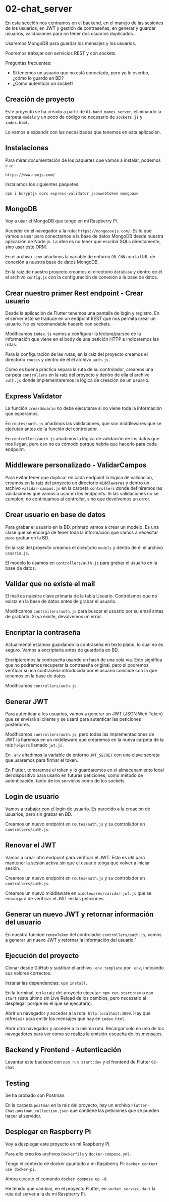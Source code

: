 # 02-chat_server

En esta sección nos centramos en el backend, en el manejo de las sesiones de los usuarios, en JWT y gestión de contraseñas, en generar y guardar usuarios, validaciones para no tener dos usuarios duplicados...

Usaremos MongoDB para guardar los mensajes y los usuarios.

Podremos trabajar con servicios REST y con sockets.

Preguntas frecuentes:

- Si tenemos un usuario que no está conectado, pero yo le escribo, ¿cómo lo guardo en BD?
- ¿Cómo autenticar un socket?

## Creación de proyecto

Este proyecto se ha creado a partir de `01-band_names_server`, eliminando la carpeta `models` y un poco de código no necesario de `sockets.js` y `index.html`.

Lo vamos a expandir con las necesidades que tenemos en esta aplicación.

## Instalaciones

Para mirar documentación de los paquetes que vamos a instalar, podemos ir a:

`https://www.npmjs.com/`

Instalamos los siguientes paquetes:

`npm i bcryptjs cors express-validator jsonwebtoken mongoose`

## MongoDB

Voy a usar el MongoDB que tengo en mi Raspberry Pi.

Acceder en el navegador a la ruta: `https://mongoosejs.com/`. Es lo que vamos a usar para conectarnos a la base de datos MongoDB desde nuestra aplicación de Node.js. La idea es no tener que escribir SQLs directamente, sino usar este ORM.

En el archivo `.env` añadimos la variable de entorno `DB_CNN` con la URL de conexión a nuestra base de datos MongoDB.

En la raiz de nuestro proyecto creamos el directorio `database` y dentro de él el archivo `config.js` con la configuración de conexión a la base de datos.

## Crear nuestro primer Rest endpoint - Crear usuario

Desde la aplicación de Flutter tenemos una pantalla de login y registro. En el server esto se traduce en un endpoint REST que nos permita crear un usuario. No es recomendable hacerlo con sockets.

Modificamos `index.js` vamos a configurar la lectura/parseo de la información que viene en el body de una petición HTTP e indicaremos las rutas.

Para la configuración de las rutas, en la raiz del proyecto creamos el directorio `routes` y dentro de él el archivo `auth.js`.

Como es buena práctica separa la ruta de su controlador, creamos una carpeta `controllers` en la raiz del proyecto y dentro de ella el archivo `auth.js` donde implementaremos la lógica de creación de un usuario.

## Express Validator

La función `crearUsuario` no debe ejecutarse si no viene toda la información que esperamos.

En `routes/auth.js` añadimos las validaciones, que son middlewares que se ejecutan antes de la función del controlador.

En `controllers/auth.js` añadimos la lógica de validación de los datos que nos llegan, pero eso no es cómodo porque habría que hacerlo para cada endpoint.

## Middleware personalizado - ValidarCampos

Para evitar tener que duplicar en cada endpoint la lógica de validación, creamos en la raiz del proyecto un directorio `middlewares` y dentro un archivo `validar-campos.js` en la carpeta `controllers` donde definiremos las validaciones que vamos a usar en los endpoints. Si las validaciones no se cumplen, no continuamos al controller, sino que devolvemos un error.

## Crear usuario en base de datos

Para grabar el usuario en la BD, primero vamos a crear un modelo. Es una clase que se encarga de tener toda la información que vamos a necesitar para grabar en la BD.

En la raiz del proyecto creamos el directorio `models` y dentro de él el archivo `usuario.js`.

El modelo lo usamos en `controllers/auth.js` para grabar el usuario en la base de datos.

## Validar que no existe el mail

El mail es nuestra clave primaria de la tabla Usuario. Controlamos que no exista en la base de datos antes de grabar el usuario.

Modificamos `controllers/auth.js` para buscar el usuario por su email antes de grabarlo. Si ya existe, devolvemos un error.

## Encriptar la contraseña

Actualmente estamos guardando la contraseña en texto plano, lo cual no es seguro. Vamos a encriptarla antes de guardarla en BD.

Encriptaremos la contraseña usando un hash de una sola vía. Esto significa que no podremos recuperar la contraseña original, pero sí podremos verificar si una contraseña introducida por el usuario coincide con la que tenemos en la base de datos.

Modificamos `controllers/auth.js`.

## Generar JWT

Para autenticar a los usuarios, vamos a generar un JWT (JSON Web Token) que se enviará al cliente y se usará para autenticar las peticiones posteriores.

Modificamos `controllers/auth.js`, pero todas las implementaciones de JWT la haremos en un middleware que crearemos en la nueva carpeta de la raiz `helpers` llamado `jwt.js`.

En `.env` añadimos la variable de entorno `JWT_SECRET` con una clave secreta que usaremos para firmar el token.

En Flutter, tomaremos el token y lo guardaremos en el almacenamiento local del dispositivo para usarlo en futuras peticiones, como método de autenticación, tanto de los servicios como de los sockets.

## Login de usuario

Vamos a trabajar con el login de usuario. Es parecido a la creación de usuarios, pero sin grabar en BD.

Creamos un nuevo endpoint en `routes/auth.js` y su controlador en `controllers/auth.js`.

## Renovar el JWT

Vamos a crear otro endpoint para verificar el JWT. Esto es útil para mantener la sesión activa sin que el usuario tenga que volver a iniciar sesión.

Creamos un nuevo endpoint en `routes/auth.js` y su controlador en `controllers/auth.js`.

Creamos un nuevo middleware en `middlewares/validar-jwt.js` que se encargará de verificar el JWT en las peticiones.

## Generar un nuevo JWT y retornar información del usuario

En nuestra funcion `renewToken` del controlador `controllers/auth.js`, vamos a generar un nuevo JWT y retornar la información del usuario.`

## Ejecución del proyecto

Clonar desde GitHub y sustituir el archivo `.env.template` por `.env`, indicando sus valores correctos.

Instalar las dependencias: `npm install`.

En la terminal, en la raiz del proyecto ejecutar: `npm run start:dev` o `npm start` (este último sin Live Reload de los cambios, pero necesario al desplegar porque es el que se ejecutará).

Abrir un navegador y acceder a la ruta: `http:localhost:3000`. Hay que refrescar para emitir los mensajes que hay en `index.html`.

Abrir otro navegador y acceder a la misma ruta. Recargar solo en uno de los navegadores para ver como se realiza la emisión-escucha de los mensajes.

## Backend y Frontend - Autenticación

Levantar este backend con `npm run start:dev` y el frontend de Flutter `02-chat`.

## Testing

Se ha probado con Postman.

En la carpeta `postman` en la raiz del proyecto, hay un archivo `Flutter-Chat.postman_collection.json` que contiene las peticiones que se pueden hacer al servidor.

## Desplegar en Raspberry Pi

Voy a desplegar este proyecto en mi Raspberry Pi.

Para ello creo los archivos `Dockerfile` y `docker-compose.yml`.

Tengo el contexto de docker apuntado a mi Raspberry Pi: `docker context use docker-pi`.

Ahora ejecuto el comando `docker compose up -d`.

He tenido que cambiar, en el proyecto Flutter, en `socket_service.dart` la ruta del server a la de mi Raspberry Pi.